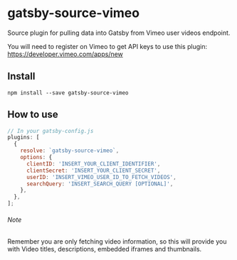 # gatsby-source-vimeo

Source plugin for pulling data into Gatsby from Vimeo user videos endpoint.

You will need to register on Vimeo to get API keys to use this plugin:
https://developer.vimeo.com/apps/new

## Install

`npm install --save gatsby-source-vimeo`

## How to use

```javascript
// In your gatsby-config.js
plugins: [
  {
    resolve: `gatsby-source-vimeo`,
    options: {
      clientID: 'INSERT_YOUR_CLIENT_IDENTIFIER',
      clientSecret: 'INSERT_YOUR_CLIENT_SECRET',
      userID: 'INSERT_VIMEO_USER_ID_TO_FETCH_VIDEOS',
      searchQuery: 'INSERT_SEARCH_QUERY [OPTIONAL]',
    },
  },
];
```

###### Note

Remember you are only fetching video information, so this will provide
you with Video titles, descriptions, embedded iframes and thumbnails.
